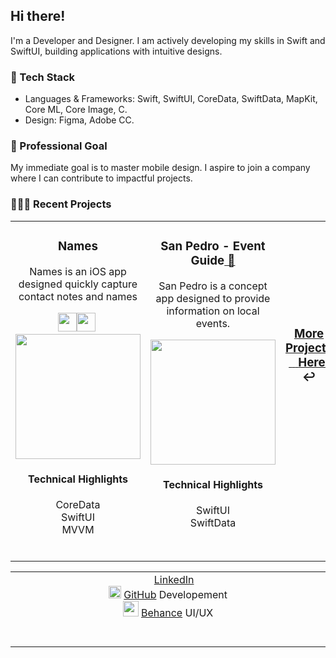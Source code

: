 <h2>Hi there!</h2>

<p>I'm a Developer and Designer. I am actively developing my skills in Swift and SwiftUI, building applications with intuitive designs.</p>

<h3>🎨 Tech Stack</h3>
<ul>
  <li>Languages & Frameworks: Swift, SwiftUI, CoreData, SwiftData, MapKit, Core ML, Core Image, C.</li>
  <li>Design: Figma, Adobe CC.</li>
  
</ul>

<h3>🎯 Professional Goal</h3>
<p>My immediate goal is to master mobile design. I aspire to join a company where I can contribute to impactful projects.</p>



<h3>👨🏻‍💻 Recent Projects</h3>
<table>
<tr>

<!-- PROJECT 1 -->

<td valign="top" align="center" width="380">
  
<h3>Names<a href="https://github.com/ricardonovelot/Names"></a></h3>  
<p>Names is an iOS app designed quickly capture contact notes and names</p>
<a href="https://testflight.apple.com/join/NuON0fEq"><img src="https://github.com/user-attachments/assets/dec43547-ad97-4889-8d0c-fa361ef7dee2" width="30">‏‏</a>
<a href="https://github.com/ricardonovelot/Names"><img src="https://github.com/user-attachments/assets/3d564fbb-13b7-4361-89b9-2cd95fc35370" width="30">‏‏</a>
<a href="https://github.com/ricardonovelot/Names">
<img src="https://github.com/user-attachments/assets/41a6a1ac-ee93-4960-a0a9-3ff324aba93d" width="200">
</a>
<h4>Technical Highlights</h4>
<p>
CoreData<br>
SwiftUI<br>
MVVM
</p>
<br>

</td>

<!-- PROJECT 2 -->

<td valign="top" align="center" width="380">
  
<h3>San Pedro - Event Guide<a href="https://github.com/ricardonovelot/SanPedroEventGuide"> 🔗</a></h3>  
<p>San Pedro is a concept app designed to provide information on local events.</p>
<a href="https://github.com/ricardonovelot/SanPedroEventGuide">
<img src="https://github.com/ricardonovelot/EventosSanPedro/assets/84286086/f582f6ef-5b37-4587-81c0-c827469adf5a" width="200">
</a>
<h4>Technical Highlights</h4>
<p>
  SwiftUI<br>
  SwiftData
</p>
<br>

</td>

<!-- PROJECT 3 -->

<td valign="center" align="center" width="380" >


<h3 align="center"><a href="https://github.com/ricardonovelot/ricardonovelot/blob/main/Old-Projects.md">More Projects<br>‎‎‎‏‏‎ ‏‏‎ ‎‏‏‎ ‎‏‏‎Here!</a> ↩</h3>
<br>
<br>
<br>
<br>
<br>
<br>

<!--
<h3>RememberPeople<a href="https://github.com/ricardonovelot/RememberPeople"> 🔗</a></h3>  

<p>RememberPeople helps users remember people names.</p>
<a href="https://github.com/ricardonovelot/RememberPeople">
<img src="https://github.com/ricardonovelot/RememberPeople/assets/84286086/12b87059-083d-453f-9048-e34e90fe2b4d" width="200">
</a>
<h4>Technical Highlights</h4>
<p>
  CoreData<br>
  PhotosUI<br>
</p>
<br>
-->




</td>
</tr>
</table>


<table>
<tr>
<td align="center" width="10000">

<img src="https://github.com/user-attachments/assets/aba04acd-68ef-4e72-9b78-79f983e102aa" width="15">
  <a href="https://www.linkedin.com/in/ricardo-nlo/">LinkedIn</a>
<br>
  <img src="https://github.com/user-attachments/assets/3d564fbb-13b7-4361-89b9-2cd95fc35370" width="20">
  <a href="https://github.com/ricardonovelot/ricardonovelot/blob/main/Old-Projects.md">GitHub</a> Developement
<br>
 <img src="https://github.com/user-attachments/assets/57963869-f8a5-4ad7-9531-440b5ebf04e8" width="25">
  <a href="https://www.behance.net/ricardolopezn/projects">Behance</a> UI/UX
<br>
<br>
<br>

</td>
</tr>
</table>

